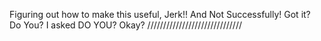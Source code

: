Figuring out how to make this useful, Jerk!! And Not Successfully! Got it? Do You? I asked DO YOU? Okay? //////////////////////////////
